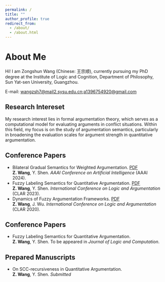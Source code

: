 ```yaml
---
permalink: /
title: ""
author_profile: true
redirect_from: 
  - /about/
  - /about.html
---
```

About Me
===
Hi! I am Zongshun Wang (Chinese: 王宗顺), currently pursuing my PhD degree at the Institute of Logic and Cognition, Department of Philosophy, Sun Yat-sen University, Guangzhou.

E-mail: wangzsh7@mail2.sysu.edu.cn;a1396754920@gmail.com

Research Intereset
---
My research interest lies in formal argumentation theory, which serves as a computational model for evaluating arguments in conflict situations. Within this field, my focus is on the study of argumentation semantics, particularly in broadening the evaluation scales for argument strength in quantitative argumentation.

Conference Papers
---
- Bilateral Gradual Semantics for Weighted Argumentation. [PDF](https://ojs.aaai.org/index.php/AAAI/article/view/28945)
  <br>**Z. Wang**, Y. Shen. *AAAI Conference on Artificial Intelligence* (AAAI 2024).
- Fuzzy Labeling Semantics for Quantitative Argumentation. [PDF](https://link.springer.com/chapter/10.1007/978-3-031-40875-5_12)
  <br>**Z. Wang**, Y. Shen. *International Conference on Logic and Argumentation* (CLAR 2023).
- Dynamics of Fuzzy Argumentation Frameworks. [PDF](https://link.springer.com/chapter/10.1007/978-3-030-44638-3_18)
  <br>**Z. Wang**, J. Wu. *International Conference on Logic and Argumentation* (CLAR 2020).

Conference Papers
---
- Fuzzy Labeling Semantics for Quantitative Argumentation. 
  <br>**Z. Wang**, Y. Shen. To be appeared in *Journal of Logic and Computation*.

Prepared Manuscripts
---
- On SCC-recursiveness in Quantitative Argumentation.
  <br>**Z. Wang**, Y. Shen. *Submitted*
